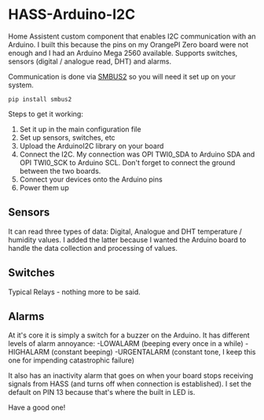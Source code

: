# HASS-Arduino-I2C
Home Assistent custom component that enables I2C communication with an Arduino. I built this because the pins on my OrangePI Zero board were not enough and I had an Arduino Mega 2560 available.
Supports switches, sensors (digital / analogue read, DHT) and alarms.

Communication is done via [SMBUS2](https://pypi.org/project/smbus2/) so you will need it set up on your system.

    pip install smbus2

Steps to get it working:
1. Set it up in the main configuration file
2. Set up sensors, switches, etc
3. Upload the ArduinoI2C library on your board
4. Connect the I2C. My connection was OPI TWI0_SDA to Arduino SDA and OPI TWI0_SCK to Arduino SCL. Don't forget to connect the ground between the two boards.
5. Connect your devices onto the Arduino pins
6. Power them up

Sensors
---------------------
It can read three types of data: Digital, Analogue and DHT temperature / humidity values. I added the latter because I wanted the Arduino board to handle the data collection and processing of values.

Switches
---------------------
Typical Relays - nothing more to be said.

Alarms
---------------------
At it's core it is simply a switch for a buzzer on the Arduino. It has different levels of alarm annoyance:
-LOWALARM (beeping every once in a while)
-HIGHALARM (constant beeping)
-URGENTALARM (constant tone, I keep this one for impending catastrophic failure)

It also has an inactivity alarm that goes on when your board stops receiving signals from HASS (and turns off when connection is established). I set the default on PIN 13 because that's where the built in LED is.


Have a good one!
